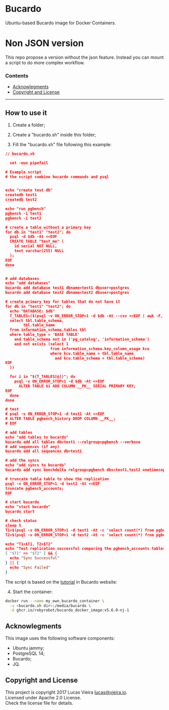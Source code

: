 # Bucardo

Ubuntu-based Bucardo image for Docker Containers.

# Non JSON version
This repo propose a version without the json feature. Instead you can mount a script to do more complex workflow.

### Contents
* [Acknowlegments](#acknowlegments)
* [Copyright and License](#copyright-and-license)

---

## How to use it 

1. Create a folder;

2. Create a "bucardo.sh" inside this folder;

3. Fill the "bucardo.sh" file following this example:

```json
// bucardo.sh

  set -euo pipefail

# Example script
# the script combine bucardo commands and psql 


echo "create test db"
createdb test1 
createdb test2 

echo "run pgbench"
pgbench -i test1 
pgbench -i test2 

# create a table without a primary key
for db in "test1" "test2"; do
  psql -d $db -At <<EOF
  CREATE TABLE "test_me" (
    id serial NOT NULL,
    text varchar(255) NULL
  );
EOF
done


# add databases
echo "add databases"
bucardo add database test1 dbname=test1 dbuser=postgres
bucardo add database test2 dbname=test2 dbuser=postgres

# create primary key for tables that do not have it
for db in "test1" "test2"; do
  echo "DATABASE: $db" 
  T_TABLES=($(psql -v ON_ERROR_STOP=1 -d $db -At --csv <<EOF | awk -F, '{print $1"."$2}' 
  select tbl.table_schema, 
        tbl.table_name
  from information_schema.tables tbl
  where table_type = 'BASE TABLE'
    and table_schema not in ('pg_catalog', 'information_schema')
    and not exists (select 1 
                    from information_schema.key_column_usage kcu
                    where kcu.table_name = tbl.table_name 
                      and kcu.table_schema = tbl.table_schema)
EOF
  ))

  for i in "${T_TABLES[@]}"; do
    psql -v ON_ERROR_STOP=1 -d $db -At <<EOF
      ALTER TABLE $i ADD COLUMN __PK__ SERIAL PRIMARY KEY;
EOF
  done
done

# test
# psql -v ON_ERROR_STOP=1 -d test1 -At <<EOF
# ALTER TABLE pgbench_history DROP COLUMN __PK__;
# EOF

# add tables
echo "add tables to bucardo"
bucardo add all tables db=test1 --relgroup=pgbench --verbose 
# add sequences (if any)
bucardo add all sequences db=test1 

# add the syncs
echo "add syncs to bucardo"
bucardo add sync benchdelta relgroup=pgbench dbs=test1,test2 onetimecopy=1 

# truncate tabla table to show the replication
psql -v ON_ERROR_STOP=1 -d test2 -At <<EOF
truncate pgbench_accounts;
EOF

# start bucardo
echo "start bucardo"
bucardo start

# check status
sleep 5
T1=$(psql -v ON_ERROR_STOP=1 -d test1 -At -c 'select count(*) from pgbench_accounts')
T2=$(psql -v ON_ERROR_STOP=1 -d test2 -At -c 'select count(*) from pgbench_accounts')

echo "T1=$T1, T2=$T2"
echo "Test replication successful comparing the pgbench_accounts tables"
[ "$T1" == "$T2" ] && {
  echo "Sync Successful"
} || {
  echo "Sync Failed"
}
```

The script is based on the [tutorial](https://bucardo.org/Bucardo/pgbench_example) in Bucardo website: 
 
4. Start the container:

  ```bash
  docker run --name my_own_bucardo_container \
    -v <bucardo.sh dir>:/media/bucardo \
    -d ghcr.io/robyrobot/bucardo_docker_image:v5.6.0-nj-1
  ```

## Acknowlegments

This image uses the following software components:

* Ubuntu jammy;
* PostgreSQL 14;
* Bucardo;
* JQ. 

## Copyright and License

This project is copyright 2017 Lucas Vieira [lucas@vieira.io](mailto:lucas@vieira.io).<br />
Licensed under Apache 2.0 License.<br />
Check the license file for details.
